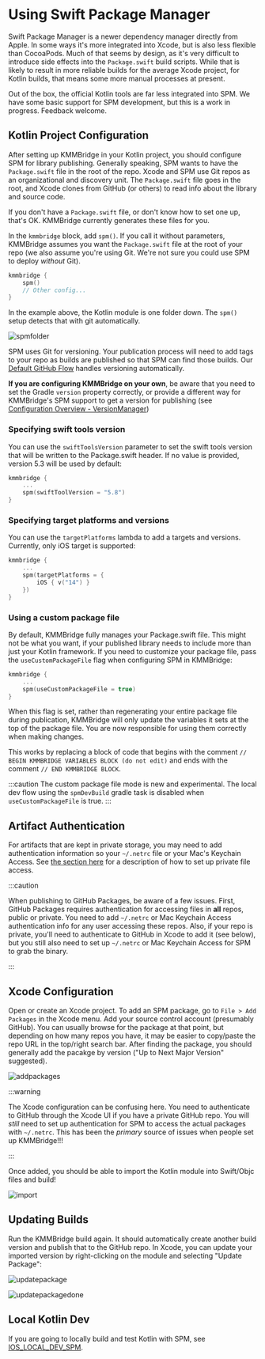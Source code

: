 # Using Swift Package Manager

Swift Package Manager is a newer dependency manager directly from Apple. In some ways it's more integrated into Xcode, but is also less flexible than CocoaPods. Much of that seems by design, as it's very difficult to introduce side effects into the `Package.swift` build scripts. While that is likely to result in more reliable builds for the average Xcode project, for Kotlin builds, that means some more manual processes at present.

Out of the box, the official Kotlin tools are far less integrated into SPM. We have some basic support for SPM development, but this is a work in progress. Feedback welcome.

## Kotlin Project Configuration

After setting up KMMBridge in your Kotlin project, you should configure SPM for library publishing. Generally speaking, SPM wants to have the `Package.swift` file in the root of the repo. Xcode and SPM use Git repos as an organizational and discovery unit. The `Package.swift` file goes in the root, and Xcode clones from GitHub (or others) to read info about the library and source code.

If you don't have a `Package.swift` file, or don't know how to set one up, that's OK. KMMBridge currently generates these files for you.

In the `kmmbridge` block, add `spm()`. If you call it without parameters, KMMBridge assumes you want the `Package.swift` file at the root of your repo (we also assume you're using Git. We're not sure you could use SPM to deploy *without* Git).

```kotlin
kmmbridge {
    spm()
    // Other config...
}
```

In the example above, the Kotlin module is one folder down. The `spm()` setup detects that with git automatically.

![spmfolder](https://tl-navigator-images.s3.us-east-1.amazonaws.com/docimages/2022-10-06_06-43-spmfolder.png)

SPM uses Git for versioning. Your publication process will need to add tags to your repo as builds are published so that SPM can find those builds. Our [Default GitHub Flow](../DEFAULT_GITHUB_FLOW) handles versioning automatically.

**If you are configuring KMMBridge on your own**, be aware that you need to set the Gradle `version` property correctly, or provide a different way for KMMBridge's SPM support to get a version for publishing (see [Configuration Overview - VersionManager](../general/CONFIGURATION_OVERVIEW.md#versionmanager))

### Specifying swift tools version
You can use the `swiftToolsVersion` parameter to set the swift tools version that will be written to the Package.swift header. If no value is provided, version 5.3 will be used by default:

```kotlin
kmmbridge {
    ...
    spm(swiftToolVersion = "5.8")
}
```

### Specifying target platforms and versions
You can use the `targetPlatforms` lambda to add a targets and versions. Currently, only iOS target is supported:
```kotlin
kmmbridge {
    ...
    spm(targetPlatforms = {
        iOS { v("14") }
    })
}
```

### Using a custom package file

By default, KMMBridge fully manages your Package.swift file. This might not be what you want, if your published library needs to include more than just your Kotlin framework. If you need to customize your package file, pass the `useCustomPackageFile` flag when configuring SPM in KMMBridge:

```kotlin
kmmbridge {
    ...
    spm(useCustomPackageFile = true)
}
```

When this flag is set, rather than regenerating your entire package file during publication, KMMBridge will only update the variables it sets at the top of the package file. You are now responsible for using them correctly when making changes.

This works by replacing a block of code that begins with the comment `// BEGIN KMMBRIDGE VARIABLES BLOCK (do not edit)` and ends with the comment `// END KMMBRIDGE BLOCK`.

:::caution
The custom package file mode is new and experimental. The local dev flow using the `spmDevBuild` gradle task is disabled when `useCustomPackageFile` is true.
:::

## Artifact Authentication

For artifacts that are kept in private storage, you may need to add authentication information so your `~/.netrc` file or your Mac's Keychain Access. See [the section here](../DEFAULT_GITHUB_FLOW.md#private-repos) for a description of how to set up private file access.

:::caution

When publishing to GitHub Packages, be aware of a few issues. First, GitHub Packages requires authentication for accessing files in **all** repos, public or private. You need to add `~/.netrc` or Mac Keychain Access authentication info for any user accessing these repos. Also, if your repo is private, you'll need to authenticate to GitHub in Xcode to add it (see below), but you still also need to set up `~/.netrc` or Mac Keychain Access for SPM to grab the binary.

:::

## Xcode Configuration

Open or create an Xcode project. To add an SPM package, go to `File > Add Packages` in the Xcode menu. Add your source control account (presumably GitHub). You can usually browse for the package at that point, but depending on how many repos you have, it may be easier to copy/paste the repo URL in the top/right search bar. After finding the package, you should generally add the pacakge by version ("Up to Next Major Version" suggested).

![addpackages](https://tl-navigator-images.s3.us-east-1.amazonaws.com/docimages/2022-10-06_06-57-addpackages.png)

:::warning

The Xcode configuration can be confusing here. You need to authenticate to GitHub through the Xcode UI if you have a private GitHub repo. You will *still* need to set up authentication for SPM to access the actual packages with `~/.netrc`. This has been the *primary* source of issues when people set up KMMBridge!!!

:::

Once added, you should be able to import the Kotlin module into Swift/Objc files and build!

![import](https://tl-navigator-images.s3.us-east-1.amazonaws.com/docimages/2022-10-06_07-00-import.png)

## Updating Builds

Run the KMMBridge build again. It should automatically create another build version and publish that to the GitHub repo. In Xcode, you can update your imported version by right-clicking on the module and selecting "Update Package":

![updatepackage](https://tl-navigator-images.s3.us-east-1.amazonaws.com/docimages/2022-10-06_07-04-updatepackage.png)

![updatepackagedone](https://tl-navigator-images.s3.us-east-1.amazonaws.com/docimages/2022-10-06_07-17-updatepackagedone.png)

## Local Kotlin Dev

If you are going to locally build and test Kotlin with SPM, see  [IOS_LOCAL_DEV_SPM](02_IOS_LOCAL_DEV_SPM.md).

